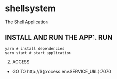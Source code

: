 # shellsystem
The Shell Application

## INSTALL AND RUN THE APP1. RUN
```shell
yarn # install dependencies
yarn start # start application
```

2. ACCESS 
  - GO TO http://${process.env.SERVICE_URL}:7070
